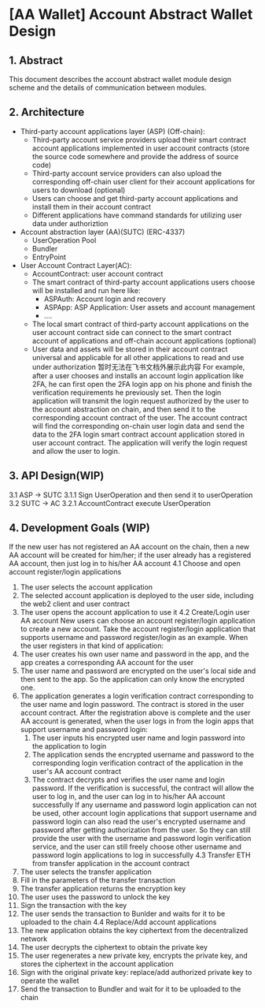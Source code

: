 # [AA Wallet] Account Abstract Wallet Design
## 1. Abstract
This document describes the account abstract wallet module design scheme and the details of communication between modules.
## 2. Architecture
- Third-party account applications layer (ASP) (Off-chain):
  - Third-party account service providers upload their smart contract account applications implemented in user account contracts (store the source code somewhere and provide the address of source code)
  - Third-party account service providers can also upload the corresponding off-chain user client for their account applications for users to download (optional)
  - Users can choose and get third-party account applications and install them in their account contract
  - Different applications have command standards for utilizing user data under authoriztion
- Account abstraction layer (AA)(SUTC) (ERC-4337)
  - UserOperation Pool
  - Bundler
  - EntryPoint 
- User Account Contract Layer(AC):
  - AccountContract: user account contract
  - The smart contract of third-party account applications users choose will be installed and run here like:
    - ASPAuth: Account login and recovery
    - ASPApp: ASP Application: User assets and account management
    - ....
  - The local smart contract of third-party account applications on the user account contract side can connect to the smart contract account of applications and off-chain account applications (optional)
  - User data and assets will be stored in their account contract universal and applicable for all other applications to read and use under authorization
暂时无法在飞书文档外展示此内容
For example, after a user chooses and installs an account login application like 2FA, he can first open the 2FA login app on his phone and finish the verification requirements he previously set. Then the login application will transmit the login request authorized by the user to the account abstraction on chain, and then send it to the corresponding account contract of the user. The account contract will find the corresponding on-chain user login data and send the data to the 2FA login smart contract account application stored in user account contract. The application will verify the login request and allow the user to login.  
## 3. API Design(WIP)
3.1 ASP -> SUTC
3.1.1 Sign UserOperation and then send it to userOperation
3.2 SUTC -> AC
3.2.1 AccountContract execute UserOperation
## 4. Development Goals (WIP)
If the new user has not registered an AA account on the chain, then a new AA account will be created for him/her; if the user already has a registered AA account, then just log in to his/her AA account
4.1 Choose and open account register/login applications 
1. The user selects the account application
2. The selected account application is deployed to the user side, including the web2 client and user contract
3. The user opens the account application to use it
4.2 Create/Login user AA account
New users can choose an account register/login application to create a new account. Take the account register/login application that supports username and password register/login as an example. When the user registers in that kind of application:
1. The user creates his own user name and password in the app, and the app creates a corresponding AA account for the user
2. The user name and password are encrypted on the user's local side and then sent to the app. So the application can only know the encrypted one.
3. The application generates a login verification contract corresponding to the user name and login password. The contract is stored in the user account contract. 
After the registration above is complete and the user AA account is generated, when the user logs in from the login apps that support username and password login:
   1. The user inputs his encrypted user name and login password into the application to login
   2. The application sends the encrypted username and password to the corresponding login verification contract of the application in the user's AA account contract
   3. The contract decrypts and verifies the user name and login password. If the verification is successful, the contract will allow the user to log in, and the user can log in to his/her AA account successfully
If any username and password login application can not be used, other account login applications that support username and password login can also read the user's encrypted username and password after getting authorization from the user. So they can still provide the user with the username and password login verification service, and the user can still freely choose other username and password login applications to log in successfully
4.3 Transfer ETH from transfer application in the account contract
1. The user selects the transfer application
2. Fill in the parameters of the transfer transaction 
3. The transfer application returns the encryption key
4. The user uses the password to unlock the key
5. Sign the transaction with the key
6. The user sends the transaction to Bunlder and waits for it to be uploaded to the chain
4.4 Replace/Add account applications
1. The new application obtains the key ciphertext from the decentralized network
2. The user decrypts the ciphertext to obtain the private key
3. The user regenerates a new private key, encrypts the private key, and stores the ciphertext in the account application
4. Sign with the original private key: replace/add authorized private key to operate the wallet
5. Send the transaction to Bundler and wait for it to be uploaded to the chain
